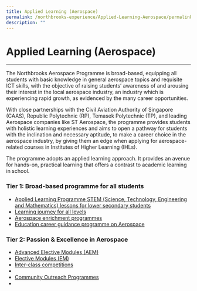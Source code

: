 ```yaml
---
title: Applied Learning (Aerospace)
permalink: /northbrooks-experience/Applied-Learning-Aerospace/permalink/
description: ""
---
```

Applied Learning (Aerospace)
============================

  

---

The Northbrooks Aerospace Programme is broad-based, equipping all students with basic knowledge in general aerospace topics and requisite ICT skills, with the objective of raising students’ awareness of and arousing their interest in the local aerospace industry, an industry which is experiencing rapid growth, as evidenced by the many career opportunities.

With close partnerships with the Civil Aviation Authority of Singapore (CAAS), Republic Polytechnic (RP), Temasek Polytechnic (TP), and leading Aerospace companies like ST Aerospace, the programme provides students with holistic learning experiences and aims to open a pathway for students with the inclination and necessary aptitude, to make a career choice in the aerospace industry, by giving them an edge when applying for aerospace-related courses in Institutes of Higher Learning (IHLs).

The programme adopts an applied learning approach. It provides an avenue for hands-on, practical learning that offers a contrast to academic learning in school. 

### Tier 1: Broad-based programme for all students

*  [Applied Learning Programme STEM (Science, Technology, Engineering and Mathematics) lessons for lower secondary students](/Applied-Learning-Programme-STEM/permalink/)
*   [Learning journey for all levels](/Learning-journeys-for-all-levels/permalink/)
*   [Aerospace enrichment programmes](/Aerospace-Enrichment-programmes/permalink/)
* [Education career guidance programme on Aerospace](/Education-career-guidance-programme-on-Aerospace/permalink/)

### Tier 2: Passion & Excellence in Aerospace
* [Advanced Elective Modules (AEM)](/Advanced-Elective-Modules-AEM/permalink/)
*  [Elective Modules (EM)](/Elective-Modules-EM/permalink/)
* [Inter-class competitions](/Inter-class-competitions/permalink/)
*
* [Community Outreach Programmes](/Community-Outreach-Programmes/permalink/)
* 